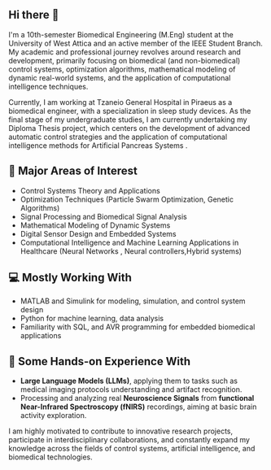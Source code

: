 ## Hi there 👋

I'm a 10th-semester Biomedical Engineering (M.Eng) student at the University of West Attica and an active member of the IEEE Student Branch.  
My academic and professional journey revolves around research and development, primarily focusing on biomedical (and non-biomedical) control systems, optimization algorithms, mathematical modeling of dynamic real-world systems, and the application of computational intelligence techniques.

Currently, I am working at Tzaneio General Hospital in Piraeus as a biomedical engineer, with a specialization in sleep study devices.
As the final stage of my undergraduate studies, I am currently undertaking my Diploma Thesis project, which centers on the development of advanced automatic control strategies and the application of computational intelligence methods for Artificial Pancreas Systems .


## 🔬 Major Areas of Interest
- Control Systems Theory and Applications
- Optimization Techniques (Particle Swarm Optimization, Genetic Algorithms)
- Signal Processing and Biomedical Signal Analysis
- Mathematical Modeling of Dynamic Systems
- Digital Sensor Design and Embedded Systems
- Computational Intelligence and Machine Learning Applications in Healthcare (Neural Networks , Neural controllers,Hybrid systems)


## 💻 Mostly Working With
- MATLAB and Simulink for modeling, simulation, and control system design
- Python for machine learning, data analysis
- Familiarity with SQL, and AVR programming for embedded biomedical applications

## 🧠 Some Hands-on Experience With
- **Large Language Models (LLMs)**, applying them to tasks such as medical imaging protocols understanding and artifact recognition.
- Processing and analyzing real **Neuroscience Signals** from **functional Near-Infrared Spectroscopy (fNIRS)** recordings, aiming at basic brain activity exploration.


I am highly motivated to contribute to innovative research projects, participate in interdisciplinary collaborations, and constantly expand my knowledge across the fields of control systems, artificial intelligence, and biomedical technologies.  



